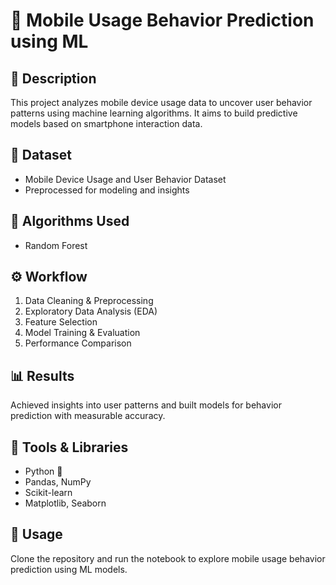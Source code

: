 # 📱 Mobile Usage Behavior Prediction using ML

## 📝 Description
This project analyzes mobile device usage data to uncover user behavior patterns using machine learning algorithms. It aims to build predictive models based on smartphone interaction data.

## 📂 Dataset
- Mobile Device Usage and User Behavior Dataset  
- Preprocessed for modeling and insights

## 🧠 Algorithms Used
- Random Forest


## ⚙️ Workflow
1. Data Cleaning & Preprocessing
2. Exploratory Data Analysis (EDA)
3. Feature Selection
4. Model Training & Evaluation
5. Performance Comparison

## 📊 Results
Achieved insights into user patterns and built models for behavior prediction with measurable accuracy.

## 📎 Tools & Libraries
- Python 🐍  
- Pandas, NumPy  
- Scikit-learn  
- Matplotlib, Seaborn

## 🚀 Usage
Clone the repository and run the notebook to explore mobile usage behavior prediction using ML models.


